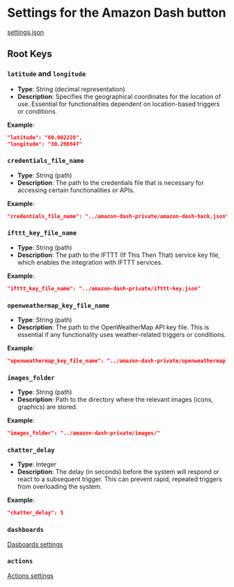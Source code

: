 # Settings for the Amazon Dash button

[settings.json](https://github.com/andgineer/docker-amazon-dash-button-hack/blob/master/amazon-dash-private/settings.json)

## Root Keys

### `latitude` and `longitude`

- **Type**: String (decimal representation)
- **Description**: Specifies the geographical coordinates for the location of use. Essential for functionalities dependent on location-based triggers or conditions.

**Example**:

```json
"latitude": "60.002228",
"longitude": "30.296947"
```

### `credentials_file_name`

- **Type**: String (path)
- **Description**: The path to the credentials file that is necessary for accessing certain functionalities or APIs.

**Example**:

```json
"credentials_file_name": "../amazon-dash-private/amazon-dash-hack.json"
```

### `ifttt_key_file_name`

- **Type**: String (path)
- **Description**: The path to the IFTTT (If This Then That) service key file, which enables the integration with IFTTT services.

**Example**:

```json
"ifttt_key_file_name": "../amazon-dash-private/ifttt-key.json"
```

### `openweathermap_key_file_name`

- **Type**: String (path)
- **Description**: The path to the OpenWeatherMap API key file. This is essential if any functionality uses weather-related triggers or conditions.

**Example**:

```json
"openweathermap_key_file_name": "../amazon-dash-private/openweathermap-key.json"
```

### `images_folder`

- **Type**: String (path)
- **Description**: Path to the directory where the relevant images (icons, graphics) are stored.

**Example**:

```json
"images_folder": "../amazon-dash-private/images/"
```

### `chatter_delay`

- **Type**: Integer
- **Description**: The delay (in seconds) before the system will respond or react to a subsequent trigger. This can prevent rapid, repeated triggers from overloading the system.

**Example**:

```json
"chatter_delay": 5
```

### `dashboards`

[Dasboards settings](settings_dashboards.md)

### `actions`

[Actions settings](settings_actions.md)
